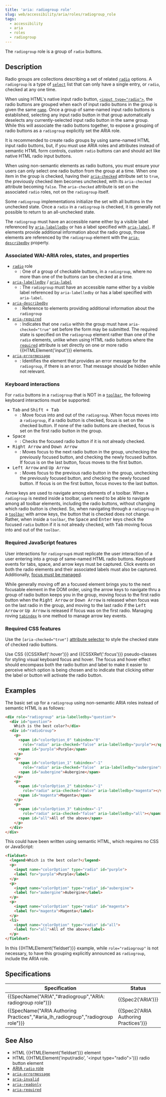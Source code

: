 ```yaml
---
title: 'aria: radiogroup role'
slug: web/accessibility/aria/roles/radiogroup_role
tags: 
  - accessibility
  - aria
  - roles
  - radiogroup
---
```


The `radiogroup` role is a group of `radio` buttons.

## Description

Radio groups are collections describing a set of related [`radio`](/en-US/docs/Web/Accessibility/ARIA/Roles/radio_role) options. A `radiogroup` is a type of [`select`](/en-US/docs/Web/Accessibility/ARIA/Roles/select_role) list that can only have a single entry, or `radio`, checked at any one time.

When using HTML's native input radio button, [`<input type="radio">`](/en-US/docs/Web/HTML/Element/input/radio), the radio buttons are grouped when each of input radio buttons in the group is given the same [`name`](/en-US/docs/Web/HTML/Element/input#name). Once a group of same-named input radio buttons is established, selecting any input radio button in that group automatically deselects any currently-selected input radio button in the same group. While this will associate the radio buttons together, to expose a grouping of radio buttons as a `radiogroup` explicitly set the ARIA role.

It is recommended to create radio groups by using same-named HTML input radio buttons, but, if you must use ARIA roles and attributes instead of semantic HTML form controls, custom `radio` buttons can and should act like native HTML radio input buttons.

When using non-semantic elements as radio buttons, you must ensure your users can only select one radio button from the group at a time. When one item in the group is checked, having their [`aria-checked`](/en-US/docs/Web/Accessibility/ARIA/Attributes/aria-checked) attribute set to `true`, the previously checked item becomes unchecked, with its `aria-checked` attribute becoming `false`. The `aria-checked` attribute is set on the associated `radio` roles, not on the `radiogroup` itself.

Some `radiogroup` implementations initialize the set with all buttons in the unchecked state. Once a `radio` in a `radiogroup` is checked, it is generally not possible to return to an all-unchecked state.

The `radiogroup` must have an accessible name either by a visible label referenced by [`aria-labelledby`](/en-US/docs/Web/Accessibility/ARIA/Attributes/aria-labelledby) or has a label specified with [`aria-label`](/en-US/docs/Web/Accessibility/ARIA/Attributes/aria-label). If elements provide additional information about the radio group, those elements are referenced by the `radiogroup` element with the [`aria-describedby`](/en-US/docs/Web/Accessibility/ARIA/Attributes/aria-describedby) property.

### Associated WAI-ARIA roles, states, and properties

- [`radio`](/en-US/docs/Web/Accessibility/ARIA/Roles/radio_role) role
  - : One of a group of checkable buttons, in a `radiogroup`, where no more than one of the buttons can be checked at a time.
- [`aria-labelledby`](/en-US/docs/Web/Accessibility/ARIA/Attributes/aria-labelledby) / [`aria-label`](/en-US/docs/Web/Accessibility/ARIA/Attributes/aria-label)
  - : The `radiogroup` must have an accessible name either by a visible label referenced by `aria-labelledby` or has a label specified with `aria-label`.
- [`aria-describedby`](/en-US/docs/Web/Accessibility/ARIA/Attributes/aria-describedby)
  - : Reference to elements providing additional information about the `radiogroup`
- [`aria-required`](/en-US/docs/Web/Accessibility/ARIA/Attributes/aria-required)
  - : Indicates that one `radio` within the group must have `aria-checked="true"` set before the form may be submitted. The required state is specified on the `radiogroup` element rather than one of the `radio` elements, unlike when using HTML radio buttons where the [`required`](/en-US/docs/Web/HTML/Attributes/required) attribute is set directly on one or more radio {{HTMLElement('input')}} elements.
- [`aria-errormessage`](/en-US/docs/Web/Accessibility/ARIA/Attributes/aria-errormessage)
  - : Identifies the element that provides an error message for the `radiogroup`, if there is an error. That message should be hidden while not relevant.

### Keyboard interactions

For `radio` buttons in a `radiogroup` that is NOT in a [`toolbar`](en-US/docs/Web/Accessibility/ARIA/Roles/toolbar_role), the following keyboard interactions must be supported:

- <kbd>Tab</kbd> and <kbd>Shift + Tab</kbd>
  - : Move focus into and out of the `radiogroup`. When focus moves into a `radiogroup`, if a radio button is checked, focus is set on the checked button. If none of the radio buttons are checked, focus is set on the first radio button in the group.
- <kbd>Space</kbd>  
  - : Checks the focused radio button if it is not already checked.
- <kbd>Right Arrow</kbd> and <kbd>Down Arrow</kbd>
  - : Moves focus to the next radio button in the group, unchecking the previously focused button, and checking the newly focused button. If focus is on the last button, focus moves to the first button.
- <kbd>Left Arrow</kbd> and <kbd>Up Arrow</kbd>
  - : Moves focus to the previous radio button in the group, unchecking the previously focused button, and checking the newly focused button. If focus is on the first button, focus moves to the last button.

Arrow keys are used to navigate among elements of a toolbar. When a `radiogroup` is nested inside a toolbar, users need to be able to navigate among all toolbar elements, including the radio buttons, without changing which radio button is checked. So, when navigating through a `radiogroup` in a [`toolbar`](../toolbar_role/index.md) with arrow keys, the button that is checked does not change. Rather, when inside a `toolbar`, the <kbd>Space</kbd> and <kbd>Enter</kbd> keys check the focused `radio` button if it is not already checked, with <kbd>Tab</kbd> moving focus into and out of the `toolbar`.

### Required JavaScript features

User interactions for `radiogroup`s must replicate the user interaction of a user entering into a group of same-named HTML radio buttons. Keyboard events for tabs, space, and arrow keys must be captured. Click events on both the radio elements and their associated labels must also be captured. Additionally, [focus must be managed](https://usability.yale.edu/web-accessibility/articles/focus-keyboard-operability).

While generally moving off an a focused element brings you to the next focusable element in the DOM order, using the arrow keys to navigate thru a group of radio button keeps you in the group, moving focus to the first radio button when the <kbd>Right Arrow</kbd> or <kbd>Down Arrow</kbd> is released when focus was on the last radio in the group, and moving to the last radio if the <kbd>Left Arrow</kbd> or <kbd>Up Arrow</kbd> is released if focus was on the first radio. Managing roving [`tabindex`](/Web/HTML/Global_attributes/tabindex) is one method to manage arrow key events.

### Required CSS features

Use the  `[aria-checked="true"]` [attribute selector](/en-US/docs/Web/CSS/Attribute_selectors) to style the checked state of checked radio buttons.  

Use CSS {{CSSXRef(':hover')}} and {{CSSXRef(':focus')}} pseudo-classes for styling visual keyboard focus and hover. The focus and hover effect should encompass both the radio button and label to make it easier to perceive which option is being chosen and to indicate that clicking either the label or button will activate the radio button.

## Examples

The basic set up for a `radiogroup` using non-semantic ARIA roles instead of semantic HTML is as follows:

```html
<div role="radiogroup" aria-labelledby="question">
  <div id="question">
    Which is the best color?</div>
  <div id="radioGroup">
    <p>
      <span id="colorOption_0" tabindex="0"
        role="radio" aria-checked="false" aria-labelledby="purple"></span>
      <span id="purple">Purple</span>
    </p>
    <p>
      <span id="colorOption_1" tabindex="-1"
        role="radio" aria-checked="false"  aria-labelledby="aubergine"></span>
      <span id="aubergine">Aubergine</span>
    </p>
    <p>
      <span id="colorOption_2" tabindex="-1"
        role="radio" aria-checked="false" aria-labelledby="magenta"></span>
      <span id="magenta">Magenta</span>
    </p>
    <p>
      <span id="colorOption_3" tabindex="-1"
        role="radio" aria-checked="false" aria-labelledby="all"></span>
      <span id="all">All of the above</span>
    </p>
  </div>
</div>
```

This could have been written using semantic HTML, which requires no CSS or JavaScript:

```html
<fieldset>
  <legend>Which is the best color?</legend>
  <p>
    <input name="colorOption" type="radio" id="purple">
    <label for="purple">Purple</label>
  </p>
  <p>
    <input name="colorOption" type="radio" id="aubergine">
    <label for="aubergine">Aubergine</label>
  </p>
  <p>
    <input name="colorOption" type="radio" id="magenta">
    <label for="magenta">Magenta</label>
  </p>
  <li>
    <input name="colorOption" type="radio" id="all">
    <label for="all">All of the above</label>
  </p>
</fieldset>
```

In this {{HTMLElement('fieldset')}} example, while `role="radiogroup"` is not necessary, to have this grouping explicitly announced as `radiogroup`, include the ARIA role.

## Specifications

| Specification                                                                                                                    | Status                                           |
| -------------------------------------------------------------------------------------------------------------------------------- | ------------------------------------------------ |
| {{SpecName("ARIA","#radiogroup","ARIA: radiogroup role")}}                                             | {{Spec2('ARIA')}}                         |
| {{SpecName("ARIA Authoring Practices","#aria_lh_radiogroup","radiogroup role")}} | {{Spec2('ARIA Authoring Practices')}} |

## See Also

- HTML {{HTMLElement('fieldset')}} element
- HTML {{HTMLElement('input/radio', '&lt;input type="radio">')}} radio button element
- [ARIA `radio` role](/en-US/docs/Web/Accessibility/ARIA/Roles/radio_role)
- [`aria-errormessage`](/en-US/docs/Web/Accessibility/ARIA/Attributes/aria-errormessage)
- [`aria-invalid`](/en-US/docs/Web/Accessibility/ARIA/Attributes/aria-invalid)
- [`aria-readonly`](/en-US/docs/Web/Accessibility/ARIA/Attributes/aria-readonly)
- [`aria-required`](/en-US/docs/Web/Accessibility/ARIA/Attributes/aria-required)
